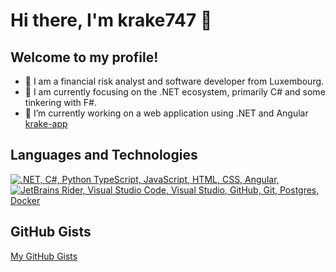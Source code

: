 # Hi there, I'm krake747 👋

## Welcome to my profile! 

- 🏡 I am a financial risk analyst and software developer from Luxembourg.
- 🌱 I am currently focusing on the .NET ecosystem, primarily C# and some tinkering with F#.
- 🔭 I’m currently working on a web application using .NET and Angular [krake-app](https://krake747.github.io/krake-angular)
<!--
<p align="left"> 👯 I’m looking to collaborate on ... </p>
<p align="left"> 🤔 I’m looking for help with ... </p>
<p align="left"> 💬 Ask me about ... </p>
<p align="left"> 📫 How to reach me: ... </p>
<p align="left"> 😄 Pronouns: ... </p>
<p align="left"> ⚡ Fun fact: ... </p>
-->

## Languages and Technologies
<p align="left">
  <a href="#">
    <img src="https://skillicons.dev/icons?i=dotnet,cs,py,ts,js,html,css,angular" alt=".NET, C#, Python TypeScript, JavaScript, HTML, CSS, Angular, " /></br>
    <img src="https://skillicons.dev/icons?i=idea,vscode,visualstudio,github,git,postgres,docker" alt="JetBrains Rider, Visual Studio Code, Visual Studio, GitHub, Git, Postgres, Docker" /></br>  
  </a>
</p>

## GitHub Gists

[My GitHub Gists](https://gist.github.com/krake747)
